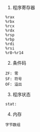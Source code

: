 1. 程序寄存器
```
%rax
%rbx
%rcx
%rdx
%rsp
%rbp
%rdi
%rsi
%r8~%r14
```

2. 条件码
```
ZF: 零
SF: 符号
OF: 溢出
```

3. 程序状态
```
stat:
```

4. 内存
```
字节数组
```


